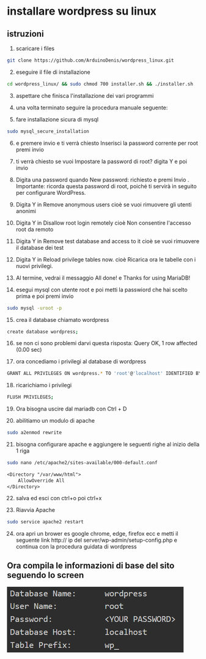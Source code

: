 # installare wordpress su linux

## istruzioni 
1. scaricare i files

```bash
git clone https://github.com/ArduinoDenis/wordpress_linux.git
```

2. eseguire il file di installazione

```bash
cd wordpress_linux/ && sudo chmod 700 installer.sh && ./installer.sh
```

3. aspettare che finisca l'installazione dei vari programmi

4. una volta terminato seguire la procedura manuale seguente:

5. fare installazione sicura di mysql

```bash
sudo mysql_secure_installation
```

6. e premere invio e ti verrà chiesto Inserisci la password corrente per root premi invio

7. ti verrà chiesto se vuoi Impostare la password di root? digita Y e poi invio

8. Digita una password quando New password: richiesto e premi Invio . Importante: ricorda questa password di root, poiché ti servirà in seguito per configurare WordPress.

9. Digita Y in Remove anonymous users cioè se vuoi rimuovere gli utenti anonimi

10. Digita Y in Disallow root login remotely cioè Non consentire l'accesso root da remoto

11. Digita Y in Remove test database and access to it cioè se vuoi rimuovere il database dei test

12. Digita Y in Reload privilege tables now. cioè Ricarica ora le tabelle con i nuovi privilegi.

13. Al termine, vedrai il messaggio All done! e Thanks for using MariaDB!

14. esegui mysql con utente root e poi metti la passwiord che hai scelto prima e poi premi invio

```bash
sudo mysql -uroot -p
```

15. crea il database chiamato wordpress 

```bash
create database wordpress;
```

16. se non ci sono problemi darvi questa risposta:  Query OK, 1 row affected (0.00 sec)

17. ora concediamo i privilegi al database di wordpress 

```bash
GRANT ALL PRIVILEGES ON wordpress.* TO 'root'@'localhost' IDENTIFIED BY 'inserisci la tua password';
```

18. ricarichiamo i privilegi 

```bash
FLUSH PRIVILEGES;
```

19. Ora bisogna uscire dal mariadb con Ctrl + D

20. abilitiamo un modulo di apache

```bash
sudo a2enmod rewrite
```

21. bisogna configurare apache e aggiungere le seguenti righe al inizio della 1 riga

```bash
sudo nano /etc/apache2/sites-available/000-default.conf 
```

```script
<Directory "/var/www/html">
    AllowOverride All
</Directory> 
```

22. salva ed esci con ctrl+o poi ctrl+x

23. Riavvia Apache

```bash
sudo service apache2 restart
```

24. ora apri un brower es google chrome, edge, firefox ecc e metti il seguente link http:// ip del server/wp-admin/setup-config.php e continua con la procedura guidata di wordpress

## Ora compila le informazioni di base del sito seguendo lo screen
![screen](https://github.com/ArduinoDenis/wordpress_linux/blob/main/img/screen.png)
